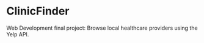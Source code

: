 # ClinicFinder

Web Development final project: Browse local healthcare providers using the Yelp API.
